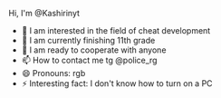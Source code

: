 Hi, I'm @Kashirinyt
- 👀 I am interested in the field of cheat development
- 🌱 I am currently finishing 11th grade
- 💞️ I am ready to cooperate with anyone
- 📫 How to contact me tg @police_rg
- 😄 Pronouns: rgb
- ⚡ Interesting fact: I don't know how to turn on a PC

<!---
Kashirinyt/Kashirinite is a "special" repository because its "README.md ` (this file) is displayed on your GitHub profile.
You can click on the preview link to familiarize yourself with your changes.
--->
